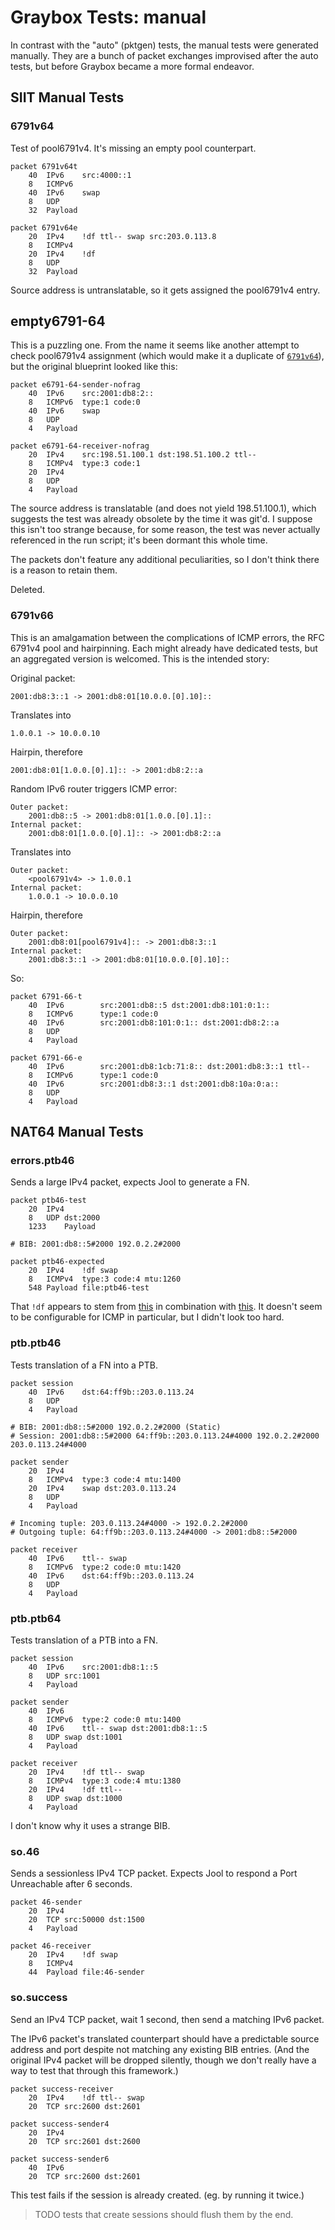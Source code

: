 ---
---

# Graybox Tests: manual

In contrast with the "auto" (pktgen) tests, the manual tests were generated manually. They are a bunch of packet exchanges improvised after the auto tests, but before Graybox became a more formal endeavor.

## SIIT Manual Tests

### 6791v64

Test of pool6791v4. It's missing an empty pool counterpart.

	packet 6791v64t
		40	IPv6	src:4000::1
		8	ICMPv6
		40	IPv6	swap
		8	UDP
		32	Payload

	packet 6791v64e
		20	IPv4	!df ttl-- swap src:203.0.113.8
		8	ICMPv4
		20	IPv4	!df
		8	UDP
		32	Payload

Source address is untranslatable, so it gets assigned the pool6791v4 entry.

## empty6791-64

This is a puzzling one. From the name it seems like another attempt to check pool6791v4 assignment (which would make it a duplicate of [`6791v64`](#6791v64)), but the original blueprint looked like this:

	packet e6791-64-sender-nofrag
		40	IPv6	src:2001:db8:2::
		8	ICMPv6	type:1 code:0
		40	IPv6	swap
		8	UDP
		4	Payload

	packet e6791-64-receiver-nofrag
		20	IPv4	src:198.51.100.1 dst:198.51.100.2 ttl--
		8	ICMPv4	type:3 code:1
		20	IPv4
		8	UDP
		4	Payload

The source address is translatable (and does not yield 198.51.100.1), which suggests the test was already obsolete by the time it was git'd. I suppose this isn't too strange because, for some reason, the test was never actually referenced in the run script; it's been dormant this whole time.

The packets don't feature any additional peculiarities, so I don't think there is a reason to retain them.

Deleted.

### 6791v66

This is an amalgamation between the complications of ICMP errors, the RFC 6791v4 pool and hairpinning. Each might already have dedicated tests, but an aggregated version is welcomed. This is the intended story:

Original packet:

	2001:db8:3::1 -> 2001:db8:01[10.0.0.[0].10]::

Translates into

	1.0.0.1 -> 10.0.0.10

Hairpin, therefore

	2001:db8:01[1.0.0.[0].1]:: -> 2001:db8:2::a

Random IPv6 router triggers ICMP error:

	Outer packet:
		2001:db8::5 -> 2001:db8:01[1.0.0.[0].1]::
	Internal packet:
		2001:db8:01[1.0.0.[0].1]:: -> 2001:db8:2::a

Translates into

	Outer packet:
		<pool6791v4> -> 1.0.0.1
	Internal packet:
		1.0.0.1 -> 10.0.0.10

Hairpin, therefore

	Outer packet:
		2001:db8:01[pool6791v4]:: -> 2001:db8:3::1
	Internal packet:
		2001:db8:3::1 -> 2001:db8:01[10.0.0.[0].10]::

So:

	packet 6791-66-t
		40	IPv6		src:2001:db8::5 dst:2001:db8:101:0:1::
		8	ICMPv6		type:1 code:0
		40	IPv6		src:2001:db8:101:0:1:: dst:2001:db8:2::a
		8	UDP
		4	Payload

	packet 6791-66-e
		40	IPv6		src:2001:db8:1cb:71:8:: dst:2001:db8:3::1 ttl--
		8	ICMPv6		type:1 code:0
		40	IPv6		src:2001:db8:3::1 dst:2001:db8:10a:0:a::
		8	UDP
		4	Payload

## NAT64 Manual Tests

### errors.ptb46

Sends a large IPv4 packet, expects Jool to generate a FN.

	packet ptb46-test
		20	IPv4
		8	UDP	dst:2000
		1233	Payload

	# BIB: 2001:db8::5#2000 192.0.2.2#2000

	packet ptb46-expected
		20	IPv4	!df swap
		8	ICMPv4	type:3 code:4 mtu:1260
		548	Payload	file:ptb46-test

That `!df` appears to stem from [this](https://elixir.bootlin.com/linux/v4.15/source/net/ipv4/ip_output.c#L1361) in combination with [this](https://elixir.bootlin.com/linux/v4.15/source/net/ipv4/icmp.c#L1222). It doesn't seem to be configurable for ICMP in particular, but I didn't look too hard.

### ptb.ptb46

Tests translation of a FN into a PTB.

	packet session
		40	IPv6	dst:64:ff9b::203.0.113.24
		8	UDP
		4	Payload

	# BIB: 2001:db8::5#2000 192.0.2.2#2000 (Static)
	# Session: 2001:db8::5#2000 64:ff9b::203.0.113.24#4000 192.0.2.2#2000 203.0.113.24#4000

	packet sender
		20	IPv4
		8	ICMPv4	type:3 code:4 mtu:1400
		20	IPv4	swap dst:203.0.113.24
		8	UDP
		4	Payload

	# Incoming tuple: 203.0.113.24#4000 -> 192.0.2.2#2000
	# Outgoing tuple: 64:ff9b::203.0.113.24#4000 -> 2001:db8::5#2000

	packet receiver
		40	IPv6	ttl-- swap
		8	ICMPv6	type:2 code:0 mtu:1420
		40	IPv6	dst:64:ff9b::203.0.113.24
		8	UDP
		4	Payload

### ptb.ptb64

Tests translation of a PTB into a FN.

	packet session
		40	IPv6	src:2001:db8:1::5
		8	UDP	src:1001
		4	Payload

	packet sender
		40	IPv6
		8	ICMPv6	type:2 code:0 mtu:1400
		40	IPv6	ttl-- swap dst:2001:db8:1::5
		8	UDP	swap dst:1001
		4	Payload

	packet receiver
		20	IPv4	!df ttl-- swap
		8	ICMPv4	type:3 code:4 mtu:1380
		20	IPv4	!df ttl--
		8	UDP	swap dst:1000
		4	Payload

I don't know why it uses a strange BIB.

### so.46

Sends a sessionless IPv4 TCP packet. Expects Jool to respond a Port Unreachable after 6 seconds.

	packet 46-sender
		20	IPv4
		20	TCP	src:50000 dst:1500
		4	Payload

	packet 46-receiver
		20	IPv4	!df swap
		8	ICMPv4
		44	Payload	file:46-sender


### so.success

Send an IPv4 TCP packet, wait 1 second, then send a matching IPv6 packet.

The IPv6 packet's translated counterpart should have a predictable source address and port despite not matching any existing BIB entries. (And the original IPv4 packet will be dropped silently, though we don't really have a way to test that through this framework.)

	packet success-receiver
		20	IPv4	!df ttl-- swap
		20	TCP	src:2600 dst:2601

	packet success-sender4
		20	IPv4
		20	TCP	src:2601 dst:2600

	packet success-sender6
		40	IPv6
		20	TCP	src:2600 dst:2601

This test fails if the session is already created. (eg. by running it twice.)

> TODO tests that create sessions should flush them by the end.
